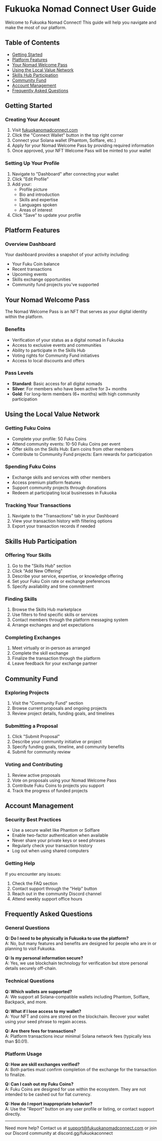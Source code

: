 # Fukuoka Nomad Connect User Guide

Welcome to Fukuoka Nomad Connect! This guide will help you navigate and make the most of our platform.

## Table of Contents
- [Getting Started](#getting-started)
- [Platform Features](#platform-features)
- [Your Nomad Welcome Pass](#your-nomad-welcome-pass)
- [Using the Local Value Network](#using-the-local-value-network)
- [Skills Hub Participation](#skills-hub-participation)
- [Community Fund](#community-fund)
- [Account Management](#account-management)
- [Frequently Asked Questions](#frequently-asked-questions)

## Getting Started

### Creating Your Account
1. Visit [fukuokanomadconnect.com](https://fukuokanomadconnect.com)
2. Click the "Connect Wallet" button in the top right corner
3. Connect your Solana wallet (Phantom, Solflare, etc.)
4. Apply for your Nomad Welcome Pass by providing required information
5. Once approved, your NFT Welcome Pass will be minted to your wallet

### Setting Up Your Profile
1. Navigate to "Dashboard" after connecting your wallet
2. Click "Edit Profile" 
3. Add your:
   - Profile picture
   - Bio and introduction
   - Skills and expertise
   - Languages spoken
   - Areas of interest
4. Click "Save" to update your profile

## Platform Features

### Overview Dashboard
Your dashboard provides a snapshot of your activity including:
- Your Fuku Coin balance
- Recent transactions
- Upcoming events
- Skills exchange opportunities
- Community fund projects you've supported

## Your Nomad Welcome Pass

The Nomad Welcome Pass is an NFT that serves as your digital identity within the platform.

### Benefits
- Verification of your status as a digital nomad in Fukuoka
- Access to exclusive events and communities
- Ability to participate in the Skills Hub
- Voting rights for Community Fund initiatives
- Access to local discounts and offers

### Pass Levels
- **Standard**: Basic access for all digital nomads
- **Silver**: For members who have been active for 3+ months
- **Gold**: For long-term members (6+ months) with high community participation

## Using the Local Value Network

### Getting Fuku Coins
- Complete your profile: 50 Fuku Coins
- Attend community events: 10-50 Fuku Coins per event
- Offer skills on the Skills Hub: Earn coins from other members
- Contribute to Community Fund projects: Earn rewards for participation

### Spending Fuku Coins
- Exchange skills and services with other members
- Access premium platform features
- Support community projects through donations
- Redeem at participating local businesses in Fukuoka

### Tracking Your Transactions
1. Navigate to the "Transactions" tab in your Dashboard
2. View your transaction history with filtering options
3. Export your transaction records if needed

## Skills Hub Participation

### Offering Your Skills
1. Go to the "Skills Hub" section
2. Click "Add New Offering"
3. Describe your service, expertise, or knowledge offering
4. Set your Fuku Coin rate or exchange preferences
5. Specify availability and time commitment

### Finding Skills
1. Browse the Skills Hub marketplace
2. Use filters to find specific skills or services
3. Contact members through the platform messaging system
4. Arrange exchanges and set expectations

### Completing Exchanges
1. Meet virtually or in-person as arranged
2. Complete the skill exchange
3. Finalize the transaction through the platform
4. Leave feedback for your exchange partner

## Community Fund

### Exploring Projects
1. Visit the "Community Fund" section
2. Browse current proposals and ongoing projects
3. Review project details, funding goals, and timelines

### Submitting a Proposal
1. Click "Submit Proposal"
2. Describe your community initiative or project
3. Specify funding goals, timeline, and community benefits
4. Submit for community review

### Voting and Contributing
1. Review active proposals
2. Vote on proposals using your Nomad Welcome Pass
3. Contribute Fuku Coins to projects you support
4. Track the progress of funded projects

## Account Management

### Security Best Practices
- Use a secure wallet like Phantom or Solflare
- Enable two-factor authentication when available
- Never share your private keys or seed phrases
- Regularly check your transaction history
- Log out when using shared computers

### Getting Help
If you encounter any issues:
1. Check the FAQ section
2. Contact support through the "Help" button
3. Reach out in the community Discord channel
4. Attend weekly support office hours

## Frequently Asked Questions

### General Questions
**Q: Do I need to be physically in Fukuoka to use the platform?**  
A: No, but many features and benefits are designed for people who are in or planning to visit Fukuoka.

**Q: Is my personal information secure?**  
A: Yes, we use blockchain technology for verification but store personal details securely off-chain.

### Technical Questions
**Q: Which wallets are supported?**  
A: We support all Solana-compatible wallets including Phantom, Solflare, Backpack, and more.

**Q: What if I lose access to my wallet?**  
A: Your NFT and coins are stored on the blockchain. Recover your wallet using your seed phrase to regain access.

**Q: Are there fees for transactions?**  
A: Platform transactions incur minimal Solana network fees (typically less than $0.01).

### Platform Usage
**Q: How are skill exchanges verified?**  
A: Both parties must confirm completion of the exchange for the transaction to finalize.

**Q: Can I cash out my Fuku Coins?**  
A: Fuku Coins are designed for use within the ecosystem. They are not intended to be cashed out for fiat currency.

**Q: How do I report inappropriate behavior?**  
A: Use the "Report" button on any user profile or listing, or contact support directly.

---

Need more help? Contact us at support@fukuokanomadconnect.com or join our Discord community at discord.gg/fukuokaconnect